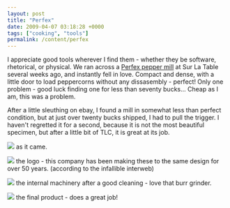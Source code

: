 ```yaml
---
layout: post
title: "Perfex"
date: 2009-04-07 03:18:28 +0000
tags: ["cooking", "tools"]
permalink: /content/perfex
---
```


I appreciate good tools wherever I find them - whether they be software,
rhetorical, or physical. We ran across a [Perfex pepper
mill](http://www.amazon.com/gp/product/B000ZGYZCI?ie=UTF8&tag=thereluhack-20&linkCode=as2&camp=1789&creative=9325&creativeASIN=B000ZGYZCI)
at Sur La Table several weeks ago, and instantly fell in love. Compact
and dense, with a little door to load peppercorns without any
dissasembly - perfect! Only one problem - good luck finding one for less
than seventy bucks\... Cheap as I am, this was a problem.

After a little sleuthing on ebay, I found a mill in somewhat less than
perfect condition, but at just over twenty bucks shipped, I had to pull
the trigger. I haven't regretted it for a second, because it is not the
most beautiful specimen, but after a little bit of TLC, it is great at
its job.

![](http://reluctanthacker.rollett.org/sites/default/files/IMG_8604_1.JPG)
as it came.

![](http://reluctanthacker.rollett.org/sites/default/files/IMG_8611_1.JPG)
the logo - this company has been making these to the same design for
over 50 years. (according to the infallible interweb)

![](http://reluctanthacker.rollett.org/sites/default/files/IMG_8615.JPG)
the internal machinery after a good cleaning - love that burr grinder.

![](http://reluctanthacker.rollett.org/sites/default/files/IMG_8624.JPG)
the final product - does a great job!




